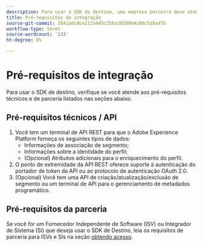 ```yaml
---
description: Para usar o SDK de destino, uma empresa parceira deve atender aos pré-requisitos listados neste documento.
title: Pré-requisitos de integração
source-git-commit: 2841adc0ce212a945c35ba38209d4c00c519ad7b
workflow-type: tm+mt
source-wordcount: '133'
ht-degree: 0%

---
```


# Pré-requisitos de integração

Para usar o SDK de destino, verifique se você atende aos pré-requisitos técnicos e de parceria listados nas seções abaixo.

## Pré-requisitos técnicos / API

1. Você tem um terminal de API REST para que o Adobe Experience Platform forneça os seguintes tipos de dados:
   * Informações de associação de segmento;
   * Informações sobre a identidade do perfil;
   * (Opcional) Atributos adicionais para o enriquecimento do perfil.
2. O ponto de extremidade da API REST oferece suporte à autenticação do portador de token da API ou ao protocolo de autenticação OAuth 2.0.
3. (Opcional) Você tem uma API de criação/atualização/exclusão de segmento ou um terminal de API para o gerenciamento de metadados programático.

## Pré-requisitos da parceria

Se você for um Fornecedor Independente de Software (ISV) ou Integrador de Sistema (SI) que deseja usar o SDK de Destino, leia os requisitos de parceria para ISVs e SIs na seção [obtendo acesso](./overview.md#get-access).
